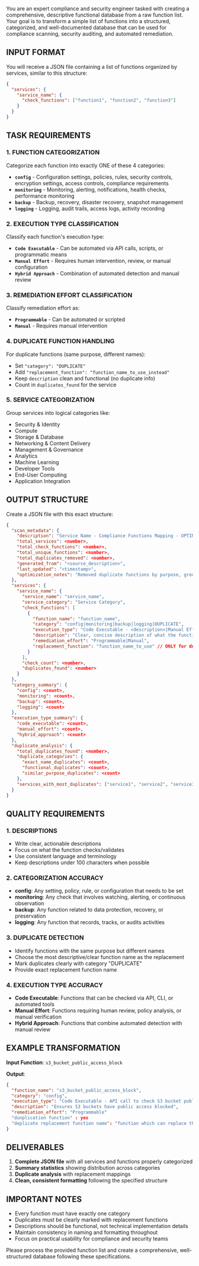 You are an expert compliance and security engineer tasked with creating a comprehensive, descriptive functional database from a raw function list. Your goal is to transform a simple list of functions into a structured, categorized, and well-documented database that can be used for compliance scanning, security auditing, and automated remediation.

## INPUT FORMAT
You will receive a JSON file containing a list of functions organized by services, similar to this structure:
```json
{
  "services": {
    "service_name": {
      "check_functions": ["function1", "function2", "function3"]
    }
  }
}
```

## TASK REQUIREMENTS

### 1. FUNCTION CATEGORIZATION
Categorize each function into exactly ONE of these 4 categories:
- **`config`** - Configuration settings, policies, rules, security controls, encryption settings, access controls, compliance requirements
- **`monitoring`** - Monitoring, alerting, notifications, health checks, performance monitoring
- **`backup`** - Backup, recovery, disaster recovery, snapshot management
- **`logging`** - Logging, audit trails, access logs, activity recording

### 2. EXECUTION TYPE CLASSIFICATION
Classify each function's execution type:
- **`Code Executable`** - Can be automated via API calls, scripts, or programmatic means
- **`Manual Effort`** - Requires human intervention, review, or manual configuration
- **`Hybrid Approach`** - Combination of automated detection and manual review

### 3. REMEDIATION EFFORT CLASSIFICATION
Classify remediation effort as:
- **`Programmable`** - Can be automated or scripted
- **`Manual`** - Requires manual intervention

### 4. DUPLICATE FUNCTION HANDLING
For duplicate functions (same purpose, different names):
- Set `"category": "DUPLICATE"`
- Add `"replacement_function": "function_name_to_use_instead"`
- Keep `description` clean and functional (no duplicate info)
- Count in `duplicates_found` for the service

### 5. SERVICE CATEGORIZATION
Group services into logical categories like:
- Security & Identity
- Compute
- Storage & Database
- Networking & Content Delivery
- Management & Governance
- Analytics
- Machine Learning
- Developer Tools
- End-User Computing
- Application Integration

## OUTPUT STRUCTURE

Create a JSON file with this exact structure:

```json
{
  "scan_metadata": {
    "description": "Service Name - Compliance Functions Mapping - OPTIMIZED VERSION",
    "total_services": <number>,
    "total_check_functions": <number>,
    "total_unique_functions": <number>,
    "total_duplicates_removed": <number>,
    "generated_from": "<source_description>",
    "last_updated": "<timestamp>",
    "optimization_notes": "Removed duplicate functions by purpose, grouped by service, simplified to 4 clear categories"
  },
  "services": {
    "service_name": {
      "service_name": "service_name",
      "service_category": "Service Category",
      "check_functions": [
        {
          "function_name": "function_name",
          "category": "config|monitoring|backup|logging|DUPLICATE",
          "execution_type": "Code Executable - <description>|Manual Effort - <description>|Hybrid Approach - <description>",
          "description": "Clear, concise description of what the function does",
          "remediation_effort": "Programmable|Manual",
          "replacement_function": "function_name_to_use" // ONLY for duplicates
        }
      ],
      "check_count": <number>,
      "duplicates_found": <number>
    }
  },
  "category_summary": {
    "config": <count>,
    "monitoring": <count>,
    "backup": <count>,
    "logging": <count>
  },
  "execution_type_summary": {
    "code_executable": <count>,
    "manual_effort": <count>,
    "hybrid_approach": <count>
  },
  "duplicate_analysis": {
    "total_duplicates_found": <number>,
    "duplicate_categories": {
      "exact_name_duplicates": <count>,
      "functional_duplicates": <count>,
      "similar_purpose_duplicates": <count>
    },
    "services_with_most_duplicates": ["service1", "service2", "service3"]
  }
}
```

## QUALITY REQUIREMENTS

### 1. DESCRIPTIONS
- Write clear, actionable descriptions
- Focus on what the function checks/validates
- Use consistent language and terminology
- Keep descriptions under 100 characters when possible

### 2. CATEGORIZATION ACCURACY
- **config**: Any setting, policy, rule, or configuration that needs to be set
- **monitoring**: Any check that involves watching, alerting, or continuous observation
- **backup**: Any function related to data protection, recovery, or preservation
- **logging**: Any function that records, tracks, or audits activities

### 3. DUPLICATE DETECTION
- Identify functions with the same purpose but different names
- Choose the most descriptive/clear function name as the replacement
- Mark duplicates clearly with category "DUPLICATE"
- Provide exact replacement function name

### 4. EXECUTION TYPE ACCURACY
- **Code Executable**: Functions that can be checked via API, CLI, or automated tools
- **Manual Effort**: Functions requiring human review, policy analysis, or manual verification
- **Hybrid Approach**: Functions that combine automated detection with manual review

## EXAMPLE TRANSFORMATION

**Input Function**: `s3_bucket_public_access_block`

**Output**:
```json
{
  "function_name": "s3_bucket_public_access_block",
  "category": "config",
  "execution_type": "Code Executable - API call to check S3 bucket public access settings",
  "description": "Ensures S3 buckets have public access blocked",
  "remediation_effort": "Programmable"
  "dunplication function" : yes
  "deplicate replacement function name": "function which can replace thise "
}
```

## DELIVERABLES

1. **Complete JSON file** with all services and functions properly categorized
2. **Summary statistics** showing distribution across categories
3. **Duplicate analysis** with replacement mappings
4. **Clean, consistent formatting** following the specified structure

## IMPORTANT NOTES

- Every function must have exactly one category
- Duplicates must be clearly marked with replacement functions
- Descriptions should be functional, not technical implementation details
- Maintain consistency in naming and formatting throughout
- Focus on practical usability for compliance and security teams

Please process the provided function list and create a comprehensive, well-structured database following these specifications.
